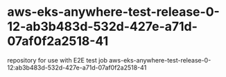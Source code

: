 # aws-eks-anywhere-test-release-0-12-ab3b483d-532d-427e-a71d-07af0f2a2518-41
repository for use with E2E test job aws-eks-anywhere-test-release-0-12:ab3b483d-532d-427e-a71d-07af0f2a2518-41
